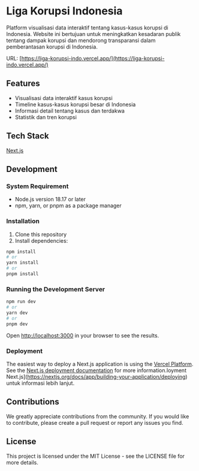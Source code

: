 # Liga Korupsi Indonesia

Platform visualisasi data interaktif tentang kasus-kasus korupsi di Indonesia. Website ini bertujuan untuk meningkatkan kesadaran publik tentang dampak korupsi dan mendorong transparansi dalam pemberantasan korupsi di Indonesia.

URL: [https://liga-korupsi-indo.vercel.app/](https://liga-korupsi-indo.vercel.app/)

## Features

- Visualisasi data interaktif kasus korupsi
- Timeline kasus-kasus korupsi besar di Indonesia
- Informasi detail tentang kasus dan terdakwa
- Statistik dan tren korupsi

## Tech Stack

[Next.js](https://nextjs.org)

## Development

### System Requirement

- Node.js version 18.17 or later
- npm, yarn, or pnpm as a package manager

### Installation

1. Clone this repository
2. Install dependencies:

```bash
npm install
# or
yarn install
# or
pnpm install
```

### Running the Development Server

```bash
npm run dev
# or
yarn dev
# or
pnpm dev
```

Open [http://localhost:3000](http://localhost:3000) in your browser to see the results.

### Deployment

The easiest way to deploy a Next.js application is using the [Vercel Platform](https://vercel.com/new?utm_medium=default-template&filter=next.js&utm_source=create-next-app&utm_campaign=create-next-app-readme). See the [Next.js deployment documentation](https://nextjs.org/docs/app/building-your-application/deploying) for more information.loyment Next.js](https://nextjs.org/docs/app/building-your-application/deploying) untuk informasi lebih lanjut.

## Contributions

We greatly appreciate contributions from the community. If you would like to contribute, please create a pull request or report any issues you find.

## License

This project is licensed under the MIT License - see the LICENSE file for more details.
